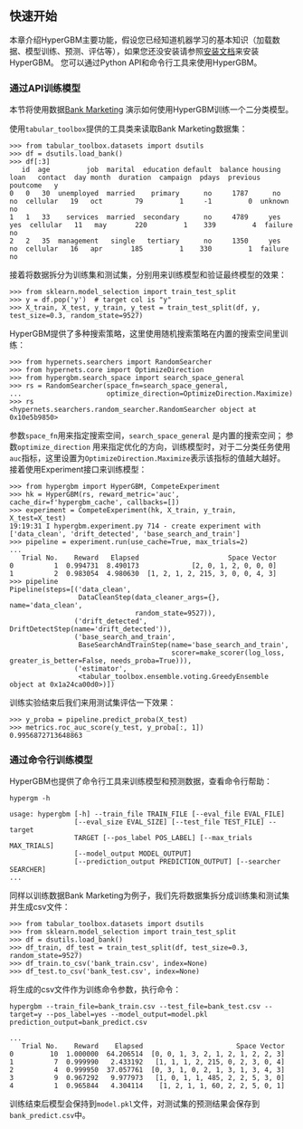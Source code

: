 ## 快速开始

本章介绍HyperGBM主要功能，假设您已经知道机器学习的基本知识（加载数据、模型训练、预测、评估等），如果您还没安装请参照[安装文档](installation.md)来安装HyperGBM。
您可以通过Python API和命令行工具来使用HyperGBM。

### 通过API训练模型
本节将使用数据[Bank Marketing](http://archive.ics.uci.edu/ml/datasets/Bank+Marketing) 演示如何使用HyperGBM训练一个二分类模型。

使用`tabular_toolbox`提供的工具类来读取Bank Marketing数据集： 
```pydocstring
>>> from tabular_toolbox.datasets import dsutils
>>> df = dsutils.load_bank()
>>> df[:3]
   id  age         job  marital  education default  balance housing loan   contact  day month  duration  campaign  pdays  previous poutcome   y
0   0   30  unemployed  married    primary      no     1787      no   no  cellular   19   oct        79         1     -1         0  unknown  no
1   1   33    services  married  secondary      no     4789     yes  yes  cellular   11   may       220         1    339         4  failure  no
2   2   35  management   single   tertiary      no     1350     yes   no  cellular   16   apr       185         1    330         1  failure  no
```

接着将数据拆分为训练集和测试集，分别用来训练模型和验证最终模型的效果：
```pydocstring
>>> from sklearn.model_selection import train_test_split
>>> y = df.pop('y')  # target col is "y"
>>> X_train, X_test, y_train, y_test = train_test_split(df, y, test_size=0.3, random_state=9527)
```

HyperGBM提供了多种搜索策略，这里使用随机搜索策略在内置的搜索空间里训练：
```pydocstring
>>> from hypernets.searchers import RandomSearcher
>>> from hypernets.core import OptimizeDirection
>>> from hypergbm.search_space import search_space_general
>>> rs = RandomSearcher(space_fn=search_space_general,
...                     optimize_direction=OptimizeDirection.Maximize)
>>> rs
<hypernets.searchers.random_searcher.RandomSearcher object at 0x10e5b9850>
```

参数`space_fn`用来指定搜索空间，`search_space_general` 是内置的搜索空间；
参数`optimize_direction` 用来指定优化的方向，训练模型时，对于二分类任务使用`auc`指标，这里设置为`OptimizeDirection.Maximize`表示该指标的值越大越好。
接着使用Experiment接口来训练模型：
```
>>> from hypergbm import HyperGBM, CompeteExperiment
>>> hk = HyperGBM(rs, reward_metric='auc', cache_dir=f'hypergbm_cache', callbacks=[])
>>> experiment = CompeteExperiment(hk, X_train, y_train, X_test=X_test)
19:19:31 I hypergbm.experiment.py 714 - create experiment with ['data_clean', 'drift_detected', 'base_search_and_train']
>>> pipeline = experiment.run(use_cache=True, max_trials=2)
...
   Trial No.    Reward   Elapsed                      Space Vector
0          1  0.994731  8.490173             [2, 0, 1, 2, 0, 0, 0]
1          2  0.983054  4.980630  [1, 2, 1, 2, 215, 3, 0, 0, 4, 3]
>>> pipeline
Pipeline(steps=[('data_clean',
                 DataCleanStep(data_cleaner_args={}, name='data_clean',
                               random_state=9527)),
                ('drift_detected', DriftDetectStep(name='drift_detected')),
                ('base_search_and_train',
                 BaseSearchAndTrainStep(name='base_search_and_train',
                                        scorer=make_scorer(log_loss, greater_is_better=False, needs_proba=True))),
                ('estimator',
                 <tabular_toolbox.ensemble.voting.GreedyEnsemble object at 0x1a24ca00d0>)])

```

训练实验结束后我们来用测试集评估一下效果：
```pydocstring
>>> y_proba = pipeline.predict_proba(X_test)
>>> metrics.roc_auc_score(y_test, y_proba[:, 1])
0.9956872713648863
```

### 通过命令行训练模型

HyperGBM也提供了命令行工具来训练模型和预测数据，查看命令行帮助：
```
hypergm -h

usage: hypergbm [-h] --train_file TRAIN_FILE [--eval_file EVAL_FILE]
                [--eval_size EVAL_SIZE] [--test_file TEST_FILE] --target
                TARGET [--pos_label POS_LABEL] [--max_trials MAX_TRIALS]
                [--model_output MODEL_OUTPUT]
                [--prediction_output PREDICTION_OUTPUT] [--searcher SEARCHER]
...
```

同样以训练数据Bank Marketing为例子，我们先将数据集拆分成训练集和测试集并生成csv文件：
```pydocstring
>>> from tabular_toolbox.datasets import dsutils
>>> from sklearn.model_selection import train_test_split
>>> df = dsutils.load_bank()
>>> df_train, df_test = train_test_split(df, test_size=0.3, random_state=9527)
>>> df_train.to_csv('bank_train.csv', index=None)
>>> df_test.to_csv('bank_test.csv', index=None)
```

将生成的csv文件作为训练命令参数，执行命令：
```shell script
hypergbm --train_file=bank_train.csv --test_file=bank_test.csv --target=y --pos_label=yes --model_output=model.pkl prediction_output=bank_predict.csv

...
   Trial No.    Reward    Elapsed                       Space Vector
0         10  1.000000  64.206514  [0, 0, 1, 3, 2, 1, 2, 1, 2, 2, 3]
1          7  0.999990   2.433192   [1, 1, 1, 2, 215, 0, 2, 3, 0, 4]
2          4  0.999950  37.057761  [0, 3, 1, 0, 2, 1, 3, 1, 3, 4, 3]
3          9  0.967292   9.977973   [1, 0, 1, 1, 485, 2, 2, 5, 3, 0]
4          1  0.965844   4.304114    [1, 2, 1, 1, 60, 2, 2, 5, 0, 1]
```

训练结束后模型会保持到`model.pkl`文件，对测试集的预测结果会保存到`bank_predict.csv`中。

